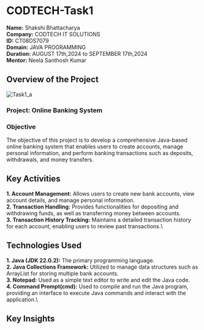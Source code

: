 # CODTECH-Task1
**Name:** Shakshi Bhattacharya\
**Company:** CODTECH IT SOLUTIONS\
**ID:** CT08DS7079\
**Domain:** JAVA PROGRAMMING\
**Duration:** AUGUST 17th,2024 to SEPTEMBER 17th,2024\
**Mentor:** Neela Santhosh Kumar

## Overview of the Project
![Task1_a](https://github.com/user-attachments/assets/482afab3-7d77-4613-9f4d-b42a7975280e)

### Project: Online Banking System

### Objective
The objective of this project is to develop a comprehensive Java-based online banking system that enables users to create accounts, manage personal information, and perform banking transactions such as deposits, withdrawals, and money transfers.

## Key Activities
**1. Account Management:** Allows users to create new bank accounts, view account details, and manage personal information.\
**2. Transaction Handling:** Provides functionalities for depositing and withdrawing funds, as well as transferring money between accounts.\
**3. Transaction History Tracking:** Maintains a detailed transaction history for each account, enabling users to review past transactions.\

## Technologies Used
**1. Java (JDK 22.0.2):** The primary programming language.\
**2. Java Collections Framework:** Utilized to manage data structures such as ArrayList for storing multiple bank accounts.\
**3. Notepad:** Used as a simple text editor to write and edit the Java code.\
**4. Command Prompt(cmd):** Used to compile and run the Java program, providing an interface to execute Java commands and interact with the application.\

## Key Insights








